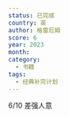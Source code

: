 ```yaml
---
status: 已完成
country: 英
author: 格雷厄姆
score: 6
year: 2023
month:
category:
  - 书籍
tags:
  - 经典补完计划
---
```

6/10 差强人意
